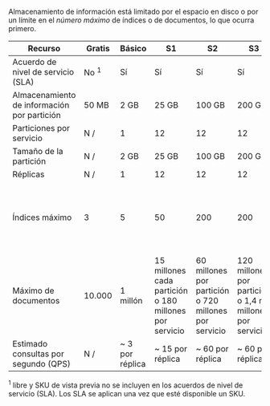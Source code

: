 Almacenamiento de información está limitado por el espacio en disco o por un límite en el *número máximo* de índices o de documentos, lo que ocurra primero. 

Recurso|Gratis|Básico|S1|S2|S3 |S3 HD
---|---|---|---|----|---|----
Acuerdo de nivel de servicio (SLA)|No <sup>1</sup> |Sí |Sí  |Sí |Sí |Sí
Almacenamiento de información por partición|50 MB |2 GB|25 GB|100 GB|200 GB|200 GB
Particiones por servicio|N /|1|12|12|12|3
Tamaño de la partición|N /|2 GB|25 GB|100 GB|200 GB |200 GB
Réplicas|N /|1|12|12|12|12
Índices máximo|3|5|50|200|200|1000 por cada partición o 3000 por servicio
Máximo de documentos|10.000|1 millón|15 millones cada partición o 180 millones por servicio |60 millones por partición o 720 millones por servicio |120 millones por partición o 1,4 mil millones por servicio|1 millón por índice o 200 millones por partición |
Estimado consultas por segundo (QPS)|N /|~ 3 por réplica|~ 15 por réplica|~ 60 por réplica|~ 60 por réplica|> 60 por réplica

<sup>1</sup> libre y SKU de vista previa no se incluyen en los acuerdos de nivel de servicio (SLA). Los SLA se aplican una vez que esté disponible un SKU.